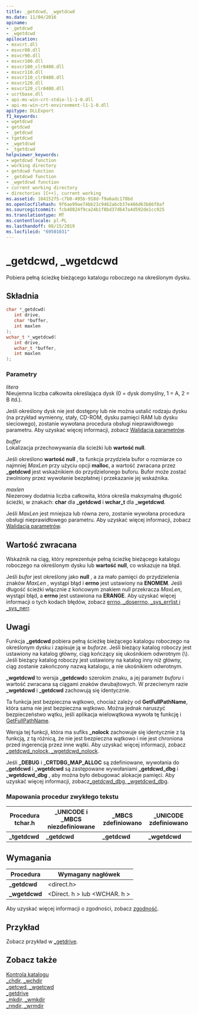 ```yaml
---
title: _getdcwd, _wgetdcwd
ms.date: 11/04/2016
apiname:
- _getdcwd
- _wgetdcwd
apilocation:
- msvcrt.dll
- msvcr80.dll
- msvcr90.dll
- msvcr100.dll
- msvcr100_clr0400.dll
- msvcr110.dll
- msvcr110_clr0400.dll
- msvcr120.dll
- msvcr120_clr0400.dll
- ucrtbase.dll
- api-ms-win-crt-stdio-l1-1-0.dll
- api-ms-win-crt-environment-l1-1-0.dll
apitype: DLLExport
f1_keywords:
- wgetdcwd
- getdcwd
- _getdcwd
- tgetdcwd
- _wgetdcwd
- _tgetdcwd
helpviewer_keywords:
- wgetdcwd function
- working directory
- getdcwd function
- _getdcwd function
- _wgetdcwd function
- current working directory
- directories [C++], current working
ms.assetid: 184152f5-c7b0-495b-918d-f9a6adc178bd
ms.openlocfilehash: 9f6ae99ae74bb21c9462abcb37e466d63b86f8af
ms.sourcegitcommit: fcb48824f9ca24b1f8bd37d647a4d592de1cc925
ms.translationtype: MT
ms.contentlocale: pl-PL
ms.lasthandoff: 08/15/2019
ms.locfileid: "69501031"
---
```

# <a name="_getdcwd-_wgetdcwd"></a>_getdcwd, _wgetdcwd

Pobiera pełną ścieżkę bieżącego katalogu roboczego na określonym dysku.

## <a name="syntax"></a>Składnia

```C
char *_getdcwd(
   int drive,
   char *buffer,
   int maxlen
);
wchar_t *_wgetdcwd(
   int drive,
   wchar_t *buffer,
   int maxlen
);
```

### <a name="parameters"></a>Parametry

*litera*<br/>
Nieujemna liczba całkowita określająca dysk (0 = dysk domyślny, 1 = A, 2 = B itd.).

Jeśli określony dysk nie jest dostępny lub nie można ustalić rodzaju dysku (na przykład wymienny, stały, CD-ROM, dysku pamięci RAM lub dysku sieciowego), zostanie wywołana procedura obsługi nieprawidłowego parametru. Aby uzyskać więcej informacji, zobacz [Walidacja parametrów](../../c-runtime-library/parameter-validation.md).

*buffer*<br/>
Lokalizacja przechowywania dla ścieżki lub **wartość null**.

Jeśli określono **wartość null** , ta funkcja przydziela bufor o rozmiarze co najmniej *MaxLen* przy użyciu opcji **malloc**, a wartość zwracana przez **_getdcwd** jest wskaźnikiem do przydzielonego buforu. Bufor może zostać zwolniony przez wywołanie bezpłatnej i przekazanie jej wskaźnika.

*maxlen*<br/>
Niezerowy dodatnia liczba całkowita, która określa maksymalną długość ścieżki, w znakach: **char** dla **_getdcwd** i **wchar_t** dla **_wgetdcwd**.

Jeśli *MaxLen* jest mniejsza lub równa zero, zostanie wywołana procedura obsługi nieprawidłowego parametru. Aby uzyskać więcej informacji, zobacz [Walidacja parametrów](../../c-runtime-library/parameter-validation.md).

## <a name="return-value"></a>Wartość zwracana

Wskaźnik na ciąg, który reprezentuje pełną ścieżkę bieżącego katalogu roboczego na określonym dysku lub **wartość null**, co wskazuje na błąd.

Jeśli *bufor* jest określony jako **null** , a za mało pamięci do przydzielenia znaków *MaxLen* , wystąpi błąd i **errno** jest ustawiony na **ENOMEM**. Jeśli długość ścieżki włącznie z końcowym znakiem null przekracza *MaxLen*, wystąpi błąd, a **errno** jest ustawiona na **ERANGE**. Aby uzyskać więcej informacji o tych kodach błędów, zobacz [errno, _doserrno, _sys_errlist i _sys_nerr](../../c-runtime-library/errno-doserrno-sys-errlist-and-sys-nerr.md).

## <a name="remarks"></a>Uwagi

Funkcja **_getdcwd** pobiera pełną ścieżkę bieżącego katalogu roboczego na określonym dysku i zapisuje ją w *buforze*. Jeśli bieżący katalog roboczy jest ustawiony na katalog główny, ciąg kończący się ukośnikiem odwrotnym (\\). Jeśli bieżący katalog roboczy jest ustawiony na katalog inny niż główny, ciąg zostanie zakończony nazwą katalogu, a nie ukośnikiem odwrotnym.

**_wgetdcwd** to wersja **_getdcwd**o szerokim znaku, a jej parametr *buforu* i wartość zwracana są ciągami znaków dwubajtowych. W przeciwnym razie **_wgetdcwd** i **_getdcwd** zachowują się identycznie.

Ta funkcja jest bezpieczna wątkowo, chociaż zależy od **GetFullPathName**, która sama nie jest bezpieczna wątkowo. Można jednak naruszyć bezpieczeństwo wątku, jeśli aplikacja wielowątkowa wywoła tę funkcję i [GetFullPathName](/windows/win32/api/fileapi/nf-fileapi-getfullpathnamew).

Wersja tej funkcji, która ma sufiks **_nolock** zachowuje się identycznie z tą funkcją, z tą różnicą, że nie jest bezpieczna wątkowo i nie jest chroniona przed ingerencją przez inne wątki. Aby uzyskać więcej informacji, zobacz [_getdcwd_nolock, _wgetdcwd_nolock](getdcwd-nolock-wgetdcwd-nolock.md).

Jeśli **_DEBUG** i **_CRTDBG_MAP_ALLOC** są zdefiniowane, wywołania do **_getdcwd** i **_wgetdcwd** są zastępowane wywołaniami **_getdcwd_dbg** i **_wgetdcwd_dbg** , aby można było debugować alokacje pamięci. Aby uzyskać więcej informacji, zobacz[_getdcwd_dbg, _wgetdcwd_dbg](getdcwd-dbg-wgetdcwd-dbg.md).

### <a name="generic-text-routine-mappings"></a>Mapowania procedur zwykłego tekstu

|Procedura tchar.h|_UNICODE i _MBCS niezdefiniowane|_MBCS zdefiniowano|_UNICODE zdefiniowano|
|---------------------|--------------------------------------|--------------------|-----------------------|
|**_tgetdcwd**|**_getdcwd**|**_getdcwd**|**_wgetdcwd**|

## <a name="requirements"></a>Wymagania

|Procedura|Wymagany nagłówek|
|-------------|---------------------|
|**_getdcwd**|\<direct.h>|
|**_wgetdcwd**|\<Direct. h > lub \<WCHAR. h >|

Aby uzyskać więcej informacji o zgodności, zobacz [zgodność](../../c-runtime-library/compatibility.md).

## <a name="example"></a>Przykład

Zobacz przykład w [_getdrive](getdrive.md).

## <a name="see-also"></a>Zobacz także

[Kontrola katalogu](../../c-runtime-library/directory-control.md)<br/>
[_chdir, _wchdir](chdir-wchdir.md)<br/>
[_getcwd, _wgetcwd](getcwd-wgetcwd.md)<br/>
[_getdrive](getdrive.md)<br/>
[_mkdir, _wmkdir](mkdir-wmkdir.md)<br/>
[_rmdir, _wrmdir](rmdir-wrmdir.md)<br/>
